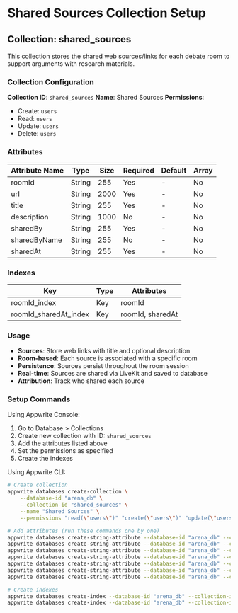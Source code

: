 # Shared Sources Collection Setup

## Collection: shared_sources

This collection stores the shared web sources/links for each debate room to support arguments with research materials.

### Collection Configuration

**Collection ID**: `shared_sources`
**Name**: Shared Sources
**Permissions**: 
- Create: `users`
- Read: `users` 
- Update: `users`
- Delete: `users`

### Attributes

| Attribute Name | Type | Size | Required | Default | Array |
|---------------|------|------|----------|---------|-------|
| roomId | String | 255 | Yes | - | No |
| url | String | 2000 | Yes | - | No |
| title | String | 255 | Yes | - | No |
| description | String | 1000 | No | - | No |
| sharedBy | String | 255 | Yes | - | No |
| sharedByName | String | 255 | No | - | No |
| sharedAt | String | 255 | Yes | - | No |

### Indexes

| Key | Type | Attributes |
|-----|------|------------|
| roomId_index | Key | roomId |
| roomId_sharedAt_index | Key | roomId, sharedAt |

### Usage

- **Sources**: Store web links with title and optional description
- **Room-based**: Each source is associated with a specific room
- **Persistence**: Sources persist throughout the room session
- **Real-time**: Sources are shared via LiveKit and saved to database
- **Attribution**: Track who shared each source

### Setup Commands

Using Appwrite Console:
1. Go to Database > Collections
2. Create new collection with ID: `shared_sources`  
3. Add the attributes listed above
4. Set the permissions as specified
5. Create the indexes

Using Appwrite CLI:
```bash
# Create collection
appwrite databases create-collection \
    --database-id "arena_db" \
    --collection-id "shared_sources" \
    --name "Shared Sources" \
    --permissions "read(\"users\")" "create(\"users\")" "update(\"users\")" "delete(\"users\")"

# Add attributes (run these commands one by one)
appwrite databases create-string-attribute --database-id "arena_db" --collection-id "shared_sources" --key "roomId" --size 255 --required true
appwrite databases create-string-attribute --database-id "arena_db" --collection-id "shared_sources" --key "url" --size 2000 --required true
appwrite databases create-string-attribute --database-id "arena_db" --collection-id "shared_sources" --key "title" --size 255 --required true
appwrite databases create-string-attribute --database-id "arena_db" --collection-id "shared_sources" --key "description" --size 1000 --required false
appwrite databases create-string-attribute --database-id "arena_db" --collection-id "shared_sources" --key "sharedBy" --size 255 --required true
appwrite databases create-string-attribute --database-id "arena_db" --collection-id "shared_sources" --key "sharedByName" --size 255 --required false
appwrite databases create-string-attribute --database-id "arena_db" --collection-id "shared_sources" --key "sharedAt" --size 255 --required true

# Create indexes
appwrite databases create-index --database-id "arena_db" --collection-id "shared_sources" --key "roomId_index" --type "key" --attributes "roomId"
appwrite databases create-index --database-id "arena_db" --collection-id "shared_sources" --key "roomId_sharedAt_index" --type "key" --attributes "roomId" "sharedAt"
```